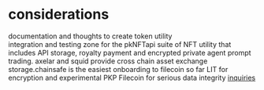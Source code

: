 # considerations
documentation and thoughts to create token utility<br />
integration and testing zone for the pkNFTapi suite of NFT utility that includes API storage, royalty payment and encrypted private agent prompt trading. axelar and squid provide cross chain asset exchange<br />
storage.chainsafe is the easiest onboarding to filecoin so far
LIT for encryption and experimental PKP
Filecoin for serious data integrity
<a href="https://github.com/orgs/pkNFTapi/discussions/1">inquiries</a>

